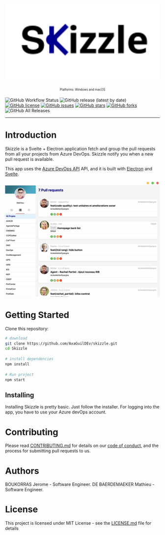 <p align="center">
  <img src="./public/assets/logo-skizzle.svg" alt="Skizzle" width="512"/>
</p>
<p align="center">
<sub><sup>Platforms: Windows and macOS</sup></sub>
</p>

![GitHub Workflow Status](https://img.shields.io/github/workflow/status/AxaGuilDEv/skizzle/Check%20tests?style=for-the-badge) ![GitHub release (latest by date)](https://img.shields.io/github/v/release/AxaGuilDEv/skizzle?style=for-the-badge) [![GitHub license](https://img.shields.io/github/license/AxaGuilDEv/skizzle?style=for-the-badge)](https://github.com/AxaGuilDEv/Skizzle/blob/master/LICENSE.md) [![GitHub issues](https://img.shields.io/github/issues/AxaGuilDEv/skizzle?style=for-the-badge)](https://github.com/AxaGuilDEv/skizzle/issues) [![GitHub stars](https://img.shields.io/github/stars/AxaGuilDEv/skizzle?style=for-the-badge)](https://github.com/AxaGuilDEv/skizzle/stargazers) [![GitHub forks](https://img.shields.io/github/forks/AxaGuilDEv/skizzle?style=for-the-badge)](https://github.com/AxaGuilDEv/skizzle/network) ![GitHub All Releases](https://img.shields.io/github/downloads/AxaGuilDEv/skizzle/total?style=for-the-badge)

<hr />

# Introduction

Skizzle is a Svelte + Electron application fetch and group the pull requests from all your projects from Azure DevOps. Skizzle notify you when a new pull request is available.

This app uses the [Azure DevOps API](https://docs.microsoft.com/en-us/rest/api/azure/devops/?view=azure-devops-rest-5.1) API, and it is built with [Electron](https://electronjs.org/) and [Svelte](https://svelte.dev).

<p align="center">
  <img src="./docs/screenshot.jpg" alt="Skizzle displays a list of pull requests" />
</p>

# Getting Started

Clone this repository:

```bash
# download
git clone https://github.com/AxaGuilDEv/skizzle.git
cd Skizzle

# install dependencies
npm install

# Run project
npm start
```

## Installing

Installing Skizzle is pretty basic. Just follow the installer.
For logging into the app, you have to use your Azure devOps account.

# Contributing

Please read [CONTRIBUTING.md](CONTRIBUTING.md) for details on our [code of conduct](CODE_OF_CONDUCT.md), and the process for submitting pull requests to us.

# Authors

BOUKORRAS Jerome - Software Engineer.
DE BAERDEMAEKER Mathieu - Software Engineer.

# License

This project is licensed under MIT License - see the [LICENSE.md](LICENSE.md) file for details
